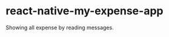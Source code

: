 # react-native-my-expense-app

Showing all expense by reading messages.
<img scr="https://raw.githubusercontent.com/vishal73139/react-native-my-expense-app/master/screenshots/screenshot-1.jpeg" />
